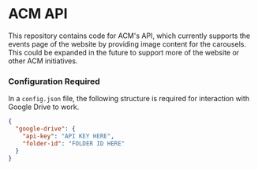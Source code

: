 # ACM API

This repository contains code for ACM's API, which currently supports the events page of the website by providing image content for the carousels.  This could be expanded in the future to support more of the website or other ACM initiatives.

### Configuration Required

In a `config.json` file, the following structure is required for interaction with Google Drive to work.

```json
{
  "google-drive": {
    "api-key": "API KEY HERE",
    "folder-id": "FOLDER ID HERE"
  }
}
```
